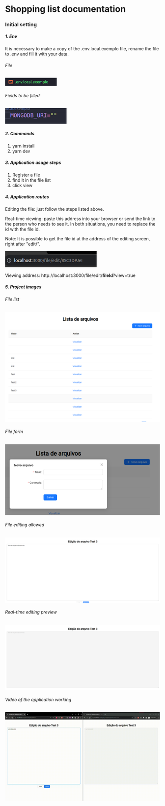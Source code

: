 ## <h1>Shopping list documentation</h1>

<h3>Initial setting</h3>

<h5>1. Env</h5>

<p>It is necessary to make a copy of the .env.local.exemplo file, rename the file to .env and fill it with your data.</p>

<h6>File</h6>

![Alt text](./docs/images/envExemplo.png)

<h6>Fields to be filled</h6>

![Alt text](./docs/images/fields.png)

<h5>2. Commands</h5>

<ol>
  <li>yarn install</li>
  <li>yarn dev</li>
</ol>

<h5>3. Application usage steps</h5>

<ol>
  <li>Register a file</li>
  <li>find it in the file list</li>
  <li>click view</li>
</ol>

<h5>4. Application routes</h5>

Editing the file: just follow the steps listed above.

Real-time viewing: paste this address into your browser or send the link to the person who needs to see it. In both situations, you need to replace the id with the file id.

Note: It is possible to get the file id at the address of the editing screen, right after "edit/".

![Alt text](./docs/images/editAddress.png)

Viewing address: http://localhost:3000/file/edit/<strong>fileId</strong>?view=true

<h5>5. Project images</h5>

<h6>File list</h6>

![Alt text](./docs/images/listFiles.png)

<h6>File form</h6>

![Alt text](./docs/images/fileForm.png)

<h6>File editing allowed</h6>

![Alt text](./docs/images/fileEditingAllowed.png)

<h6>Real-time editing preview</h6>

![Alt text](./docs/images/realTimeEditingPreview.png)

<h6>Video of the application working</h6>

![Alt text](./docs/images/aplicationWorking.gif)
